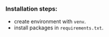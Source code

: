 ### Installation steps:

* create environment with `venv`.
* install packages in `requirements.txt`.